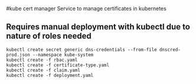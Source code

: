 #kube cert manager
Service to manage certificates in kubernetes

## Requires manual deployment with kubectl due to nature of roles needed

```
kubectl create secret generic dns-credentials --from-file dnscred-prod.json --namespace kube-system
kubectl create -f rbac.yaml
kubectl create -f certificate-type.yaml
kubectl create -f claim.yaml
kubectl create -f deployment.yaml

```
